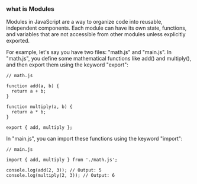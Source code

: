 ### what is Modules

Modules in JavaScript are a way to organize code into reusable, independent components. Each module can have its own state, functions, and variables that are not accessible from other modules unless explicitly exported.

For example, let's say you have two files: "math.js" and "main.js". In "math.js", you define some mathematical functions like add() and multiply(), and then export them using the keyword "export":

```
// math.js

function add(a, b) {
  return a + b;
}

function multiply(a, b) {
  return a * b;
}

export { add, multiply };
```

In "main.js", you can import these functions using the keyword "import":

```
// main.js

import { add, multiply } from './math.js';

console.log(add(2, 3)); // Output: 5
console.log(multiply(2, 3)); // Output: 6
```

